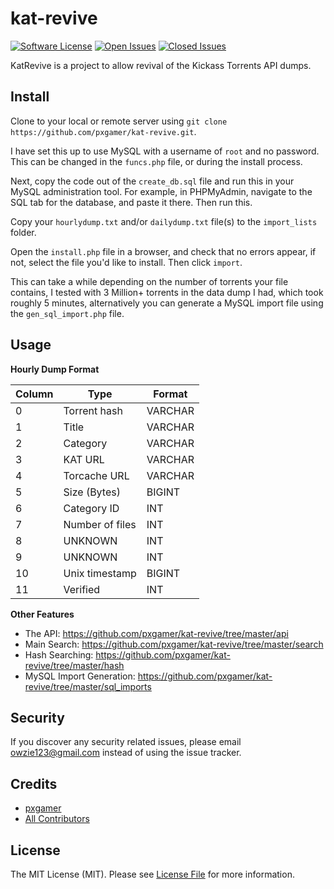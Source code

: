 # kat-revive

[![Software License][ico-license]](LICENSE.md)
[![Open Issues][ico-issues-open]][link-issues-open]
[![Closed Issues][ico-issues-closed]][link-issues-closed]

KatRevive is a project to allow revival of the Kickass Torrents API dumps.

## Install

Clone to your local or remote server using `git clone https://github.com/pxgamer/kat-revive.git`.  

I have set this up to use MySQL with a username of `root` and no password. This can be changed in the `funcs.php` file, or during the install process.   

Next, copy the code out of the `create_db.sql` file and run this in your MySQL administration tool. For example, in PHPMyAdmin, navigate to the SQL tab for the database, and paste it there. Then run this. 

Copy your `hourlydump.txt` and/or `dailydump.txt` file(s) to the `import_lists` folder.  

Open the `install.php` file in a browser, and check that no errors appear, if not, select the file you'd like to install. Then click `import`.  

This can take a while depending on the number of torrents your file contains, I tested with 3 Million+ torrents in the data dump I had, which took roughly 5 minutes, alternatively you can generate a MySQL import file using the `gen_sql_import.php` file.  

## Usage

**Hourly Dump Format**

Column | Type            | Format
------ | --------------- | ---------
0      | Torrent hash    | VARCHAR
1      | Title           | VARCHAR
2      | Category        | VARCHAR
3      | KAT URL         | VARCHAR
4      | Torcache URL    | VARCHAR
5      | Size (Bytes)    | BIGINT
6      | Category ID     | INT
7      | Number of files | INT
8      | UNKNOWN         | INT
9      | UNKNOWN         | INT
10     | Unix timestamp  | BIGINT
11     | Verified        | INT

**Other Features**

- The API: https://github.com/pxgamer/kat-revive/tree/master/api  
- Main Search: https://github.com/pxgamer/kat-revive/tree/master/search  
- Hash Searching: https://github.com/pxgamer/kat-revive/tree/master/hash  
- MySQL Import Generation: https://github.com/pxgamer/kat-revive/tree/master/sql_imports

## Security

If you discover any security related issues, please email owzie123@gmail.com instead of using the issue tracker.

## Credits

- [pxgamer][link-author]
- [All Contributors][link-contributors]

## License

The MIT License (MIT). Please see [License File](LICENSE.md) for more information.

[ico-license]: https://img.shields.io/badge/license-MIT-brightgreen.svg?style=flat-square
[ico-issues-open]: https://img.shields.io/github/issues/pxgamer/kat-revive.svg?style=flat-square
[ico-issues-closed]: https://img.shields.io/github/issues-closed/pxgamer/kat-revive.svg?style=flat-square

[link-issues-open]: https://github.com/pxgamer/kat-revive/issues
[link-issues-closed]: https://github.com/pxgamer/kat-revive/issues?q=is%3Aissue+is%3Aclosed
[link-author]: https://github.com/pxgamer
[link-contributors]: ../../contributors
